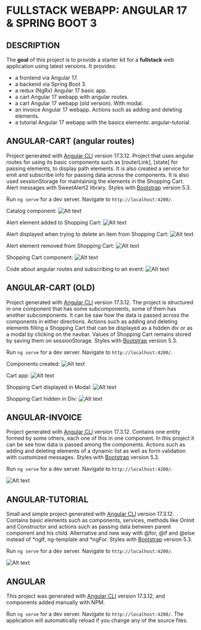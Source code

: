 # FULLSTACK WEBAPP: ANGULAR 17 & SPRING BOOT 3

## DESCRIPTION
The **goal** of this project is to provide a starter kit for a **fullstack** web application using latest versions. It provides:
 * a frontend via Angular 17.
 * a backend via Spring Boot 3.
 * a redux (NgRx) Angular 17 basic app.
 * a cart Angular 17 webapp with angular routes.
 * a cart Angular 17 webapp (old version). With modal.
 * an invoice Angular 17 webapp. Actions such as adding and deleting elements. 
 * a tutorial Angular 17 webapp with the basics elements: angular-tutorial.

## ANGULAR-CART (angular routes)

Project generated with [Angular CLI](https://github.com/angular/angular-cli) version 17.3.12.
Project that uses angular routes for using its basic components such as [routerLink], [state] for passing elements, <router-outlet> to display path elements. It is also created a service for emit and subscribe info for passing data across the components. It is also used sessionStorage for maintaining the elements in the Shopping Cart. Alert messages with SweetAlert2 library. Styles with [Bootstrap](https://getbootstrap.com/docs/5.3/getting-started/introduction/) version 5.3.

Run `ng serve` for a dev server. Navigate to `http://localhost:4200/`.

Catalog component:
![Alt text](readme-screenshots/angular-cart-route-01.PNG?raw=true "Cart_old Angular 17 Components")

Alert element added to Shopping Cart:
![Alt text](readme-screenshots/angular-cart-route-02.PNG?raw=true "Cart_old Angular 17")

Alert displayed when trying to delete an item from Shopping Cart:
![Alt text](readme-screenshots/angular-cart-route-03.PNG?raw=true "Cart_old Angular 17 Shopping Cart Modal")

Alert element removed from Shopping Cart:
![Alt text](readme-screenshots/angular-cart-route-04.PNG?raw=true "Cart_old Angular 17 Shopping Cart hidden Div")

Shopping Cart component:
![Alt text](readme-screenshots/angular-cart-route-05.PNG?raw=true "Cart_old Angular 17 Shopping Cart hidden Div")

Code about angular routes and subscribing to an event:
![Alt text](readme-screenshots/angular-cart-route-06.PNG?raw=true "Cart_old Angular 17 Shopping Cart hidden Div")

## ANGULAR-CART (OLD)

Project generated with [Angular CLI](https://github.com/angular/angular-cli) version 17.3.12.
The project is structured in one component that has some subcomponents, some of them has another subcomponents. It can be saw how the data is passed across the components in either directions. Actions such as adding and deleting elements filling a Shopping Cart that can be displayed as a hidden div or as a modal by clicking on the navbar. Values of Shopping Cart remains stored by saving them on sessionStorage. Styles with [Bootstrap](https://getbootstrap.com/docs/5.3/getting-started/introduction/) version 5.3.

Run `ng serve` for a dev server. Navigate to `http://localhost:4200/`.

Components created:
![Alt text](readme-screenshots/angular-cart-old-04.PNG?raw=true "Cart_old Angular 17 Components")

Cart app:
![Alt text](readme-screenshots/angular-cart-old-01.PNG?raw=true "Cart_old Angular 17")

Shopping Cart displayed in Modal:
![Alt text](readme-screenshots/angular-cart-old-02.PNG?raw=true "Cart_old Angular 17 Shopping Cart Modal")

Shopping Cart hidden in Div:
![Alt text](readme-screenshots/angular-cart-old-03.PNG?raw=true "Cart_old Angular 17 Shopping Cart hidden Div")

## ANGULAR-INVOICE

Project generated with [Angular CLI](https://github.com/angular/angular-cli) version 17.3.12.
Contains one entity formed by some others, each one of this in one component. In this project it can be see how data is passed among the components. Actions such as adding and deleting elements of a dynamic list as well as form validation with customized messages. Styles with [Bootstrap](https://getbootstrap.com/docs/5.3/getting-started/introduction/) version 5.3.

Run `ng serve` for a dev server. Navigate to `http://localhost:4200/`.

![Alt text](readme-screenshots/angular-invoice-01.PNG?raw=true "Invoice Angular 17")

## ANGULAR-TUTORIAL

Small and simple project generated with [Angular CLI](https://github.com/angular/angular-cli) version 17.3.12.
Contains basic elements such as components, services, methods like OnInit and Constructor and actions such as passing data between parent component and his child. Alternative and new way with @for, @if and @else instead of *ngIf, ng-template and *ngFor. Styles with [Bootstrap](https://getbootstrap.com/docs/5.3/getting-started/introduction/) version 5.3.

Run `ng serve` for a dev server. Navigate to `http://localhost:4200/`.

![Alt text](readme-screenshots/angular-tutorial-01.PNG?raw=true "Angular 17 Tutorial")

## ANGULAR

This project was generated with [Angular CLI](https://github.com/angular/angular-cli) version 17.3.12, and components added manually with NPM.

Run `ng serve` for a dev server. Navigate to `http://localhost:4200/`. The application will automatically reload if you change any of the source files.
